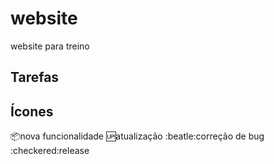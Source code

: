 # website
website para treino

## Tarefas 


## Ícones 

:package:nova funcionalidade
:up:atualização
:beatle:correção de bug
:checkered:release

